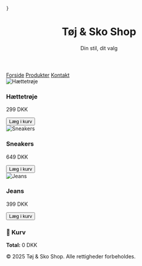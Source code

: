 
    }
  </style>
</head>
<body>
  <header>
    <h1>Tøj & Sko Shop</h1>
    <p>Din stil, dit valg</p>
  </header>

  <nav>
    <a href="#">Forside</a>
    <a href="#">Produkter</a>
    <a href="#">Kontakt</a>
  </nav>

  <main class="container">
    <div class="product">
      <img src="https://via.placeholder.com/250x250.png?text=Hættetrøje" alt="Hættetrøje">
      <h3>Hættetrøje</h3>
      <p>299 DKK</p>
      <button onclick="addToCart('Hættetrøje', 299)">Læg i kurv</button>
    </div>
    <div class="product">
      <img src="https://via.placeholder.com/250x250.png?text=Sneakers" alt="Sneakers">
      <h3>Sneakers</h3>
      <p>649 DKK</p>
      <button onclick="addToCart('Sneakers', 649)">Læg i kurv</button>
    </div>
    <div class="product">
      <img src="https://via.placeholder.com/250x250.png?text=Jeans" alt="Jeans">
      <h3>Jeans</h3>
      <p>399 DKK</p>
      <button onclick="addToCart('Jeans', 399)">Læg i kurv</button>
    </div>
  </main>

  <div class="cart" id="cart">
    <h3>🛒 Kurv</h3>
    <ul id="cart-items"></ul>
    <p><strong>Total:</strong> <span id="total">0</span> DKK</p>
  </div>

  <footer>
    <p>&copy; 2025 Tøj & Sko Shop. Alle rettigheder forbeholdes.</p>
  </footer>

  <script>
    const cartItems = document.getElementById("cart-items");
    const totalDisplay = document.getElementById("total");
    let total = 0;

    function addToCart(product, price) {
      const li = document.createElement("li");
      li.textContent = `${product} - ${price} DKK`;
      cartItems.appendChild(li);
      total += price;
      totalDisplay.textContent = total;
    }
  </script>
</body>
</html>
